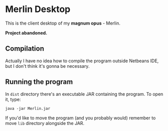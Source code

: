 # Merlin Desktop

This is the client desktop of my **magnum opus** - Merlin.

**Project abandoned.**

## Compilation
Actually I have no idea how to compile the program outside Netbeans IDE, but I don't think it's gonna be necessary.

## Running the program
In `dist` directory there's an executable JAR containing the program. To open it, type:
```
java -jar Merlin.jar
```


If you'd like to move the program (and you probably would) remember to move `lib` directory alongside the JAR.
